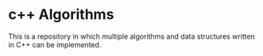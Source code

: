 # c++ Algorithms

This is a repository in which multiple algorithms and data structures
written in C++ can be implemented.

